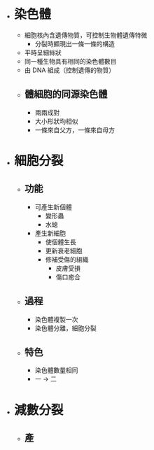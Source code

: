 - # 染色體
	- 細胞核內含遺傳物質，可控制生物體遺傳特微
		- 分裂時顯現出一條一條的構造
	- 平時呈細絲狀
	- 同一種生物具有相同的染色體數目
	- 由 DNA 組成（控制遺傳的物質）
	- ## 體細胞的同源染色體
		- 兩兩成對
		- 大小形狀均相似
		- 一條來自父方，一條來自母方
- # 細胞分裂
	- ## 功能
		- 可產生新個體
			- 變形蟲
			- 水螅
		- 產生新細胞
			- 使個體生長
			- 更新衰老細胞
			- 修補受傷的組織
				- 皮膚受損
				- 傷口癒合
	- ## 過程
		- 染色體複製一次
		- 染色體分離，細胞分裂
	- ## 特色
		- 染色體數量相同
		- 一 -> 二
- # 減數分裂
	- ## 產